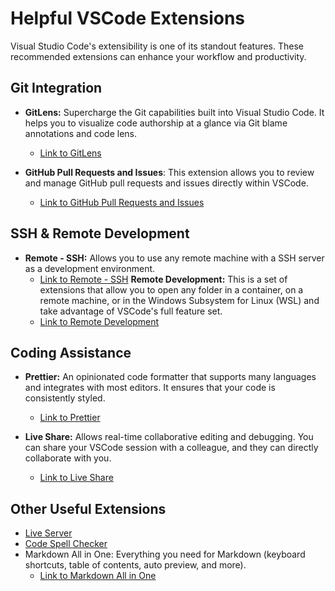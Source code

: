 # Helpful VSCode Extensions
Visual Studio Code's extensibility is one of its standout features. These recommended extensions can enhance your workflow and productivity.

## Git Integration
* **GitLens:** Supercharge the Git capabilities built into Visual Studio Code. It helps you to visualize code authorship at a glance via Git blame annotations and code lens.
  * [Link to GitLens](https://marketplace.visualstudio.com/items?itemName=eamodio.gitlens)

* **GitHub Pull Requests and Issues**: This extension allows you to review and manage GitHub pull requests and issues directly within VSCode.

  * [Link to GitHub Pull Requests and Issues](https://marketplace.visualstudio.com/items?itemName=GitHub.vscode-pull-request-github)
  
## SSH & Remote Development
 * **Remote - SSH:** Allows you to use any remote machine with a SSH server as a development environment.
   * [Link to Remote - SSH](https://marketplace.visualstudio.com/items?itemName=ms-vscode-remote.remote-ssh)
 **Remote Development:** This is a set of extensions that allow you to open any folder in a container, on a remote machine, or in the Windows Subsystem for Linux (WSL) and take advantage of VSCode's full feature set.
   * [Link to Remote Development](https://marketplace.visualstudio.com/items?itemName=ms-vscode-remote.vscode-remote-extensionpack)
## Coding Assistance
  * **Prettier:** An opinionated code formatter that supports many languages and integrates with most editors. It ensures that your code is consistently styled.

    * [Link to Prettier](https://marketplace.visualstudio.com/items?itemName=esbenp.prettier-vscode)
* **Live Share:** Allows real-time collaborative editing and debugging. You can share your VSCode session with a colleague, and they can directly collaborate with you.
  * [Link to Live Share](https://marketplace.visualstudio.com/items?itemName=MS-vsliveshare.vsliveshare)

##  Other Useful Extensions
* [Live Server](https://marketplace.visualstudio.com/items?itemName=ritwickdey.LiveServer)
* [Code Spell Checker](https://marketplace.visualstudio.com/items?itemName=streetsidesoftware.code-spell-checker)
* Markdown All in One: Everything you need for Markdown (keyboard shortcuts, table of contents, auto preview, and more).
  * [Link to Markdown All in One](https://marketplace.visualstudio.com/items?itemName=yzhang.markdown-all-in-one)
